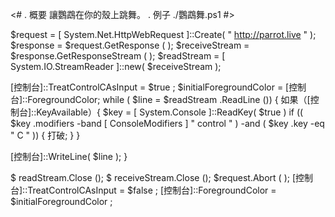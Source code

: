 <#
. 概要
讓鸚鵡在你的殼上跳舞。
. 例子
./鸚鵡舞.ps1
#>

$request  = [ System.Net.HttpWebRequest ]::Create( " http://parrot.live " );
$response  =  $request.GetResponse ( );
$receiveStream  =  $response.GetResponseStream ( );
$readStream  = [ System.IO.StreamReader ]::new( $receiveStream );

[控制台]::TreatControlCAsInput =  $true ;
$initialForegroundColor  = [控制台]::ForegroundColor;
while ( $line  =  $readStream .ReadLine ()) {
  如果（[控制台]::KeyAvailable）{
    $key  = [ System.Console ]::ReadKey( $true )
    if (( $key .modifiers  -band [ ConsoleModifiers ] " control " ) -and ( $key .key  -eq  " C " ))
    {
      打破;
    }
  }

  [控制台]::WriteLine( $line );
}

$ readStream.Close ();
$ receiveStream.Close ();
$request.Abort ( );
[控制台]::TreatControlCAsInput =  $false ;
[控制台]::ForegroundColor =  $initialForegroundColor ;
